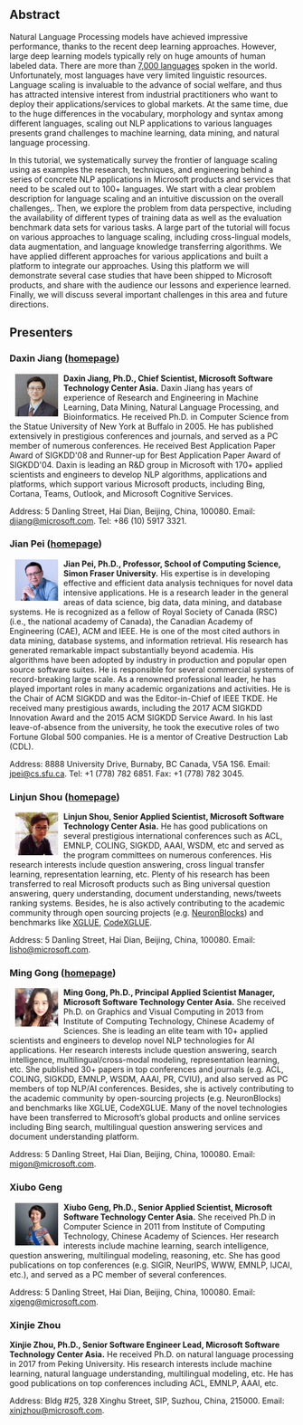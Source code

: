 <script type="text/javascript" src="https://cdnjs.cloudflare.com/ajax/libs/mathjax/2.7.3/MathJax.js?config=TeX-AMS-MML_HTMLorMML">
    MathJax.Hub.Config({
        extensions: ["tex2jax.js"],
        jax: ["input/TeX", "output/HTML-CSS"],
        tex2jax: {
            inlineMath: [ ['$','$'], ["\\(","\\)"] ],
            displayMath: [ ['$$','$$'], ["\\[","\\]"] ],
        },
        "HTML-CSS": { availableFonts: ["TeX"] }
    });
</script>

## Abstract

Natural Language Processing models have achieved impressive performance, thanks to the recent deep learning approaches. However, large deep learning models typically rely on huge amounts of human labeled data. There are more than [7,000 languages](https://www.ethnologue.com/) spoken in the world. Unfortunately, most languages have very limited linguistic resources. Language scaling is invaluable to the advance of social welfare, and thus has attracted intensive interest from industrial practitioners who want to deploy their applications/services to global markets. At the same time, due to the huge differences in the vocabulary, morphology and syntax among different languages, scaling out NLP applications to various languages presents grand challenges to machine learning, data mining, and natural language processing.


In this tutorial, we systematically survey the frontier of language scaling using as examples the research, techniques, and engineering behind a series of concrete NLP applications in Microsoft products and services that need to be scaled out to 100+ languages. We start with a clear problem description for language scaling and an intuitive discussion on the overall challenges,. Then, we explore the problem from data perspective, including the availability of different types of training data as well as the evaluation benchmark data sets for various tasks. A large part of the tutorial will focus on various approaches to language scaling, including cross-lingual models, data augmentation, and language knowledge transferring algorithms. We have applied different approaches for various applications and built a platform to integrate our approaches. Using this platform we will demonstrate several case studies that have been shipped to Microsoft products, and share with the audience our lessons and experience learned. Finally, we will discuss several important challenges in this area and future directions.

## Presenters

### Daxin Jiang ([homepage](https://www.microsoft.com/en-us/research/people/djiang/))

<img src="./figures/daxin.jpg" align="left" width="15%" hspace="10" vspace="1">**Daxin Jiang, Ph.D., Chief Scientist, Microsoft Software Technology Center Asia.** Daxin Jiang has years of experience of Research and Engineering in Machine Learning, Data Mining, Natural Language Processing, and Bioinformatics. He received Ph.D. in Computer Science from the Statue University of New York at Buffalo in 2005. He has published extensively in prestigious conferences and journals, and served as a PC member of numerous conferences. He received Best Application Paper Award of SIGKDD'08 and Runner-up for Best Application Paper Award of SIGKDD'04. Daxin is leading an R\&D group in Microsoft with 170+ applied scientists and engineers to develop NLP algorithms, applications and platforms, which support various Microsoft products, including Bing, Cortana, Teams, Outlook, and Microsoft Cognitive Services.

Address: 5 Danling Street, Hai Dian, Beijing, China, 100080.  Email: djiang@microsoft.com. Tel: +86 (10) 5917 3321.

### Jian Pei ([homepage](https://www.cs.sfu.ca/~jpei/))

<img src="./figures/jianpei.jpg" align="left" width="15%" hspace="10" vspace="1">**Jian Pei, Ph.D., Professor, School of Computing Science, Simon Fraser University.** His expertise is in developing effective and efficient data analysis techniques for novel data intensive applications. He is a research leader in the general areas of data science, big data, data mining, and database systems. He is recognized as a fellow of Royal Society of Canada (RSC) (i.e., the national academy of Canada), the Canadian Academy of Engineering (CAE), ACM and IEEE. He is one of the most cited authors in data mining, database systems, and information retrieval. His research has generated remarkable impact substantially beyond academia. His algorithms have been adopted by industry in production and popular open source software suites. He is responsible for several commercial systems of record-breaking large scale. As a renowned professional leader, he has played important roles in many academic organizations and activities. He is the Chair of ACM SIGKDD and was the Editor-in-Chief of IEEE TKDE. He received many prestigious awards, including the 2017 ACM SIGKDD Innovation Award and the 2015 ACM SIGKDD Service Award. In his last leave-of-absence from the university, he took the executive roles of two Fortune Global 500 companies. He is a mentor of Creative Destruction Lab (CDL).

Address: 8888 University Drive, Burnaby, BC Canada, V5A 1S6. Email: jpei@cs.sfu.ca. Tel: +1 (778) 782 6851. Fax: +1 (778) 782 3045.

### Linjun Shou ([homepage](https://www.microsoft.com/en-us/research/people/lisho/))

<img src="./figures/lisho-me.jpg" align="left" width="15%" hspace="10" vspace="1"> **Linjun Shou, Senior Applied Scientist, Microsoft Software Technology Center Asia.** He has good publications on several prestigious international conferences such as ACL, EMNLP, COLING, SIGKDD, AAAI, WSDM, etc and served as the program committees on numerous conferences. His research interests include question answering, cross lingual transfer learning, representation learning, etc. Plenty of his research has been transferred to real Microsoft products such as Bing universal question answering, query understanding, document understanding, news/tweets ranking systems. Besides, he is also actively contributing to the academic community through open sourcing projects (e.g. [NeuronBlocks](https://github.com/microsoft/NeuronBlocks))  and benchmarks like [XGLUE](https://github.com/microsoft/XGLUE), [CodeXGLUE](https://github.com/microsoft/CodeXGLUE). 

Address: 5 Danling Street, Hai Dian, Beijing, China, 100080.  Email: lisho@microsoft.com. 

### Ming Gong ([homepage](https://www.microsoft.com/en-us/research/people/migon/))

<img src="./figures/Ming-Photoes.jpg" align="left" width="15%" hspace="10" vspace="1"> **Ming Gong, Ph.D., Principal Applied Scientist Manager, Microsoft Software Technology Center Asia.** She received Ph.D. on Graphics and Visual Computing in 2013 from Institute of Computing Technology, Chinese Academy of Sciences. She is leading an elite team with 10+ applied scientists and engineers to develop novel NLP technologies for AI applications. Her research interests include question answering, search intelligence, multilingual/cross-modal modeling, representation learning, etc. She published 30+ papers in top conferences and journals (e.g. ACL, COLING, SIGKDD, EMNLP, WSDM, AAAI, PR, CVIU), and also served as PC members of top NLP/AI conferences. Besides, she is actively contributing to the academic community by open-sourcing projects (e.g. NeuronBlocks)  and benchmarks like XGLUE,  CodeXGLUE. Many of the novel technologies have been transferred to Microsoft’s global products and online services including Bing search, multilingual question answering services and document understanding platform. 

Address: 5 Danling Street, Hai Dian, Beijing, China, 100080.  Email: migon@microsoft.com.

### Xiubo Geng

<img src="./figures/xiubo-photo.png" align="left" width="15%" hspace="10" vspace="1"> **Xiubo Geng, Ph.D., Senior Applied Scientist, Microsoft Software Technology Center Asia.** She received Ph.D in Computer Science in 2011 from Institute of Computing Technology, Chinese Academy of Sciences. Her research interests include machine learning, search intelligence, question answering, multilingual modeling, reasoning, etc. She has good publications on top conferences (e.g. SIGIR, NeurIPS, WWW, EMNLP, IJCAI, etc.), and served as a PC member of several conferences.

Address: 5 Danling Street, Hai Dian, Beijing, China, 100080.  Email: xigeng@microsoft.com.

### Xinjie Zhou
**Xinjie Zhou, Ph.D., Senior Software Engineer Lead, Microsoft Software Technology Center Asia.** He received Ph.D. on natural language processing in 2017 from Peking University. His research interests include machine learning, natural language understanding, multilingual modeling, etc. He has good publications on top conferences including ACL, EMNLP, AAAI, etc.

Address: Bldg \#25, 328 Xinghu Street, SIP, Suzhou, China, 215000.  Email: xinjzhou@microsoft.com.


